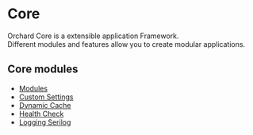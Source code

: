 # Core

Orchard Core is a extensible application Framework.  
Different modules and features allow you to create modular applications.

## Core modules

- [Modules](Modules/README.md)
- [Custom Settings](../modules/CustomSettings/README.md)
- [Dynamic Cache](../modules/DynamicCache/README.md)
- [Health Check](../modules/HealthChecks/README.md)
- [Logging Serilog](Logging.Serilog/readme.md)
